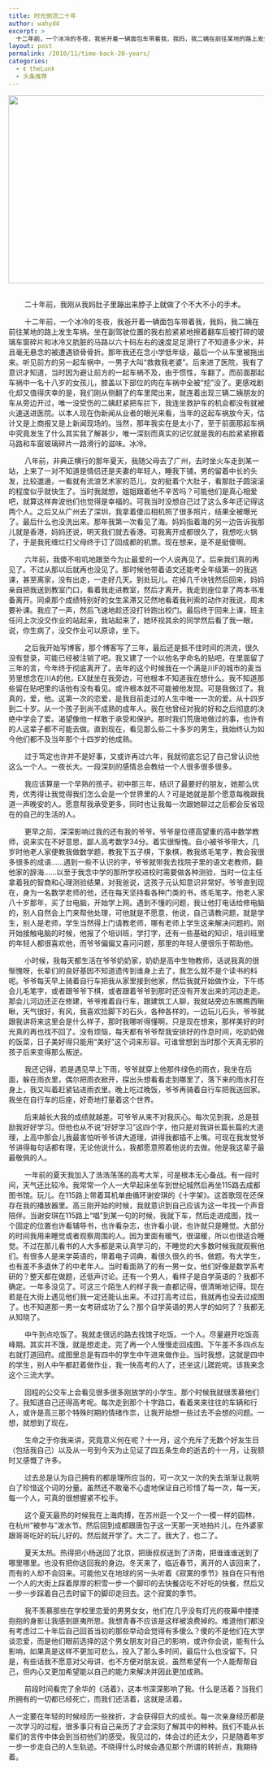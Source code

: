 ```yaml
---
title: 时光倒流二十年
author: wahyd4
excerpt: >
  十二年前，一个冰冷的冬夜，我爸开着一辆面包车带着我，我妈，我二姨在前往某地的路上发生车祸。坐在副驾驶位置的我右脸紧紧地擦着翻车后被打碎的玻璃车窗碎片和冰冷又肮脏的马路以六十码左右的速度足足滑行了不知道多少米，
layout: post
permalink: /2010/11/time-back-20-years/
categories:
  - 《 theLun》
  - 头条推荐
---
```

[][1][][2]

[<img class="alignnone size-full wp-image-896" title="MichaelCreagh_KissingCouples" src="/images/2010/11/MichaelCreagh_KissingCouples1.jpg" alt="" width="600" height="370" />][3]                

        二十年前，我刚从我妈肚子里蹦出来脖子上就做了个不大不小的手术。 

        十二年前，一个冰冷的冬夜，我爸开着一辆面包车带着我，我妈，我二姨在前往某地的路上发生车祸。坐在副驾驶位置的我右脸紧紧地擦着翻车后被打碎的玻璃车窗碎片和冰冷又肮脏的马路以六十码左右的速度足足滑行了不知道多少米，并且毫无悬念的被遭遇锁骨骨折。那年我还在念小学低年级，最后一个从车里被拖出来。听见前方的另一起车祸中，一男子大叫“救救我老婆”。后来进了医院，我有了意识才知道，当时因为避让前方的一起车祸不及，由于惯性，车翻了。而前面那起车祸中一名十八岁的女孩儿，膝盖以下部位的肉在车祸中全被“挖”没了。更感戏剧化却又值得庆幸的是，我们刚从侧翻了的车里爬出来，就连着出现三辆二姨朋友的车从旁边开过，唯一没受伤的二姨赶紧把车拦下，我连坐救护车的机会都没有就被火速送进医院。以本人现在伪新闻从业者的眼光来看，当年的这起车祸放今天，估计又是上商报又是上新闻现场的。当然，那年我实在是太小了，至于前面那起车祸中究竟发生了什么其实我了解甚少，唯一深刻而真实的记忆就是我的右脸紧紧擦着马路和车窗玻璃碎片一路滑行的滋味。冰冷。  

        八年前，非典正横行的那年夏天，我随父母去了广州，去时坐火车走到某一站，上来了一对不知道是情侣还是夫妻的年轻人，睡我下铺，男的留着中长的头发，比较邋遢，一看就有流浪艺术家的范儿，女的挺着个大肚子，看那肚子圆滚滚的程度似乎就快生了。当时我就想，姐姐跟着他不辛苦吗？可能他们是真心相爱吧，就算这样奔波他们也觉得是幸福的。可我当时没想自己过了这么多年还记得这两个人。之后又从广州去了深圳，我拿着傻瓜相机照了很多照片，结果全被曝光了。最后什么也没洗出来。那年我第一次看见了海。妈妈指着海的另一边告诉我那儿就是香港，妈妈还说，明天我们就去香港。可我离开成都很久了，我想吃火锅了，于是我死缠烂打父母终于订了回成都的机票。现在想来，是不是挺傻啊。  

        六年前，我傻不啦叽地跟至今为止最爱的一个人说再见了。后来我们真的再见了。不过从那以后就再也没见了。那时候他带着语文还能考全年级第一的我逃课，甚至离家，没有出走，一走好几天。到处玩儿。花掉几千块钱然后回来，妈妈亲自把我送到教室门口，看着我走进教室，然后才离开。我走到座位拿了两本书准备离开。同桌那个成绩特别好的女生呆滞又茫然地看着我利索的动作对我说，周末要补课。我应了一声，然后飞速地趁还没打铃跑出校门。最后终于回来上课，班主任问上次没交作业的站起来，我站起来了，她环视其余的同学然后看了我一眼，说，你生病了，没交作业可以原谅，坐下。  

        之后我开始写博客，那个博客写了三年，最后还是抵不住时间的洪流，很久没有登录，可能已经被注销了吧。我又建了一个以他名字命名的贴吧，在里面留了三年的言，今年终于彻底离开了。去年的这个时候我在一个满是川F的城市的麦当劳里想念在川A的他，EX就坐在我旁边，可他根本不知道我在想什么。我不知道那些留在贴吧里的话他有没有看见。或许根本就不可能被他发现。可是我做过了。我真的，爱，他。这第一次的恋爱，是我目前走过的人生中唯一一次的爱。从十四岁到二十岁。从一个孩子到尚不成熟的成年人。我在他曾经对我的好和之后彻底的决绝中学会了爱。渴望像他一样敢于承受和保护。那时我们荒唐地做过的事，也许有的人这辈子都不可能去做。直到现在，看见那么些二十多岁的男生，我始终认为如今他们都不及当年那个十四岁的他成熟。  

        过于笃定也许并不是好事，又或许再过六年，我就彻底忘记了自己曾认识他这么一个人。一夜长大。一段深刻的感情总会教给一个人很多很多很多。  

        我应该算是一个早熟的孩子。初中那三年，结识了最要好的朋友，她那么优秀，优秀得让我觉得我们怎么会是一个世界里的人？可是她就是那个愿意每晚跟我道一声晚安的人。愿意帮我承受更多，同时也让我每一次跟她聊过之后都会反省现在的自己的生活的人。  

        更早之前，深深影响过我的还有我的爷爷。爷爷是位德高望重的高中数学教师，说来实在不好意思，鄙人高考数学34分。着实很惭愧。自小被爷爷带大，几岁时他老人家便教我做数学题，教我下五子棋，下象棋，教我练毛笔字，教会我很多很多的成语……遇到一些不认识的字，爷爷就带我去找院子里的语文老教师，翻他家的辞海……以至于我念中学的那所学校进校时需要做各种测验，当时一位主任拿着我的智商和心理测验结果，对我爸说，这孩子元认知意识非常好。爷爷直到现在，身为一名数学老师的他，还在每天坚持看各种门类的书，练毛笔字。他老人家八十岁那年，买了台电脑，开始学上网。遇到不懂的问题，我让他打电话给修电脑的，别人自然会上门来帮他处理，可他就是不愿意，他说，自己请教问题，就是学生，别人是老师，学生当然得上门请教老师，哪有老师上学生这来解决问题的。刚开始接触电脑的时候，他报了个培训班，学打字，还有一些基础的知识，培训班里的年轻人都很喜欢他，而爷爷偏偏又喜问问题，那里的年轻人便很乐于帮助他。  

        小时候，我每天都生活在爷爷奶奶家，奶奶是高中生物教师，话说我真的很惭愧呀，长辈们的良好基因不知道遗传到谁身上去了，我怎么就不是个读书的料呢。爷爷每天早上骑着自行车把我从家里接到他家，然后我就开始做作业，下午练会儿毛笔字，或者跟爷爷下棋，或者跟着爷爷到那时还没有开发出来的河边走走。那会儿河边还正在修建，爷爷推着自行车，跟建筑工人聊，我就站旁边东瞧瞧西瞅瞅，天气很好，有风，我喜欢捡脚下的石头，各种各样的。一边玩儿石头，爷爷就跟我讲将来这里会是什么样子，那时我哪听得懂啊，只是现在想来，那样美好的时光真的再也找不回了。没有烦恼，每天都有爷爷帮我安排好的作息时间，吃奶奶做的饭菜，日子美好得只能用“美好”这个词来形容。可谁曾想到当时那个天真无邪的孩子后来变得那么叛逆。  

        我还记得，若是遇见早上下雨，爷爷就穿上他那件绿色的雨衣，我坐在后面，躲在雨衣里，偶尔把雨衣掀开，探出头想看看走到哪里了，落下来的雨水打在身上，我又叫着赶紧钻进雨衣里。晚上吃过晚饭，爷爷再骑着自行车把我送回家。我坐在自行车的后座，好奇地打量着这个世界。  

        后来越长大我的成绩就越差。可爷爷从来不对我灰心。每次见到我，总是鼓励我好好学习。但他也从不说“好好学习”这四个字，他只是对我讲长篇长篇的大道理，上高中那会儿我最害怕听爷爷讲大道理，讲得我都插不上嘴。可现在我发觉爷爷讲得每句话都有理，无论他说什么，我都愿意照着他说的去做。他是我这辈子最最敬佩的人。  

        一年前的夏天我加入了浩浩荡荡的高考大军，可是根本无心备战。有一段时间，天气还比较冷。我常常一个人一大早起床坐车到世纪城然后再坐115路去成都图书馆。玩儿。在115路上带着耳机单曲循环谢安琪的《十字架》。这首歌现在还保存在我的播放器里。高三刚开始的时候，我就意识到自己应该为这一年找一个声音陪伴。当谢安琪在115路上“唱”到某一句的时候，我就下车，然后走进成图，找一个固定的位置也许看辅导书，也许看杂志，也许看小说，也许就只是睡觉。大部分的时间我用来睡觉或者观察周围的人。因为里面有暖气，很温暖，所以也很适合睡觉。不过在那儿看书的人大多都是来认真学习的，不睡觉的大多数时候我就观察他们。有很多人是来学英语的，带着电子词典，看很久很久的书，做题。有大学生，也有差不多退休了的中老年人。当时看面熟了的有一男一女，他们好像是数学系考研的？整天都在做题，还低声讨论。还有一个男人，看样子是自学英语的？我都不确定。一年多没见了。可这三个陌生人的样子我一直都记得，很清晰地记得。现在若是在大街上遇见他们我一定还能认出来。不过打高考过后，我就再也没去过成图了。也不知道那一男一女考研成功了么？那个自学英语的男人学的如何了？我都无从知晓了。  

        中午到点吃饭了。我就走很远的路去找馆子吃饭。一个人。尽量避开吃饭高峰期。其实并不饿，就是想走走。完了再一个人慢慢走回成图。下午差不多四点左右就打道回府。成图里总是有四中的学生中午进来做作业。当时我想，这就是四中的学生，别人中午都赶着做作业，我一快高考的人了，还坐这儿蹉跎呢。该我来念这个三流大学。  

        回程的公交车上会看见很多很多刚放学的小学生。那个时候我就很羡慕他们了。我知道自己还得高考呢。每次走到那个十字路口，看着来来往往的车辆和行人，或许是高三那个特殊时期的情绪作祟，让我开始想一些过去不会想的问题。一想，就想到了现在。  

        生命之于你我来讲，究竟意义何在呢？十一月，这个充斥了无数个好友生日（包括我自己）以及从一号到今天为止见证了四五条生命的逝去的十一月，让我顿时又感慨了许多。  

        过去总是认为自己拥有的都是理所应当的，可一次又一次的失去渐渐让我明白了珍惜这个词的分量。虽然还不敢毫不心虚地保证自己珍惜了每一次，每一天，每一个人，可真的很想握紧不松手。  

        这个夏天最热的时候我在上海肉搏，在苏州逛一个又一个一模一样的园林，在杭州“被参与”泼水节。然后回到成都跟唐包子这一天那一天地拍片儿，在外婆家跟哥哥吃好的玩儿好的。然后就开学了。大二了。我大了，也二了。  

        夏天太热。热得把小杨送回了北京，把唐叔叔送到了济南，把谁谁谁送到了哪里哪里。也没有把你送回我的身边。冬天来了，临近春节，离开的人该回来了，而有的人却不会回来。可能他又在地球的另一头听着《寂寞的季节》独自在只有他一个人的大街上踩着厚厚的积雪一步一个脚印的去快餐店吃不好吃的快餐，然后又一步一步踩着自己去时留下的脚印走回去。这个寂寞的季节。  

        我不羡慕那些在学校里恋爱的男男女女，他们在几乎没有灯光的夜幕中搂搂抱抱的身影让我感到匪夷所思。我想青春不应该是这样被浪费掉的。难道他们都没有考虑过二十年后自己回首当初的那些举动会觉得有多傻么？傻的不是他们在大学谈恋爱，而是他们眼前选择的这个男女朋友对自己的影响，或许你会说，能有什么影响，如果真是这样不更加可悲么，投入了那么多时间，最后什么也没留下。只是，有些话我不愿意对父母讲，也不方便对朋友说，虽然希望有一个人能帮帮自己，但内心又更加希望能以自己的能力来解决并因此更加成熟。  

        前段时间看完了余华的《活着》，这本书深深影响了我。什么是活着？当我们所拥有的一切都已经死亡，而我们还活着，这就是活着。  

人一定要在年轻的时候经历一些挫折，才会获得巨大的成长。每一次亲身经历都是一次学习的过程，很多事只有自己亲历了才会深刻了解其中的种种。我们不能从长辈们的言传中体会到当初他们的感受。我见过的，体会过的还太少，只是随着年岁一步一步走自己的人生轨迹。不晓得什么时候会遇见那个所谓的转折点，我期待着。

 [1]: /images/2010/11/dont_let_me_go_tonight_by_multicurious-d2yuyrt2.jpg
 [2]: /images/2010/11/MichaelCreagh_KissingCouples.jpg
 [3]: /images/2010/11/MichaelCreagh_KissingCouples1.jpg